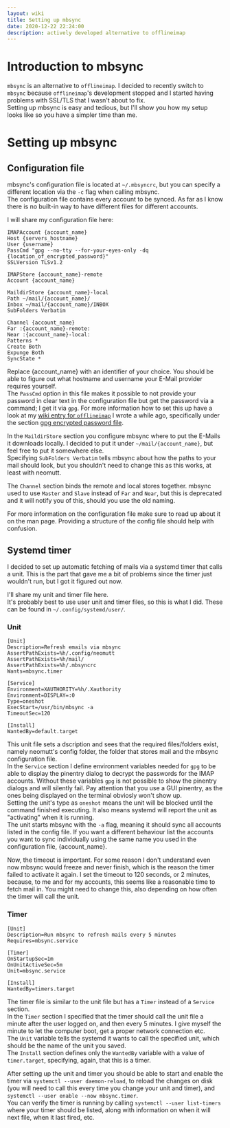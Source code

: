```yaml
---
layout: wiki
title: Setting up mbsync
date: 2020-12-22 22:24:00
description: actively developed alternative to offlineimap
---
```


# Introduction to mbsync

`mbsync` is an alternative to `offlineimap`. I decided to recently switch to `mbsync` because `offlineimap`'s development stopped and I started having problems with SSL/TLS that I wasn't about to fix.  
Setting up mbsync is easy and tedious, but I'll show you how my setup looks like so you have a simpler time than me.

# Setting up mbsync

## Configuration file

mbsync's configuration file is located at `~/.mbsyncrc`, but you can specify a different location via the `-c` flag when calling mbsync.  
The configuration file contains every account to be synced. As far as I know there is no built-in way to have different files for different accounts.

I will share my configuration file here:

	IMAPAccount {account_name}
	Host {servers_hostname}
	User {username}
	PassCmd "gpg --no-tty --for-your-eyes-only -dq {location_of_encrypted_password}"
	SSLVersion TLSv1.2
	
	IMAPStore {account_name}-remote
	Account {account_name}
	
	MaildirStore {account_name}-local
	Path ~/mail/{account_name}/
	Inbox ~/mail/{account_name}/INBOX
	SubFolders Verbatim
	
	Channel {account_name}
	Far :{account_name}-remote:
	Near :{account_name}-local:
	Patterns *
	Create Both
	Expunge Both
	SyncState *

Replace {account_name} with an identifier of your choice. You should be able to figure out what hostname and username your E-Mail provider requires yourself.  
The `PassCmd` option in this file makes it possible to not provide your password in clear text in the configuration file but get the password via a command; I get it via `gpg`. For more information how to set this up have a look at my [wiki entry for `offlineimap`](https://wiredspace.de/wiki/linux/offlineimap.html) I wrote a while ago, specifically under the section [gpg encrypted password file](https://wiredspace.de/wiki/linux/offlineimap.html#gpg-encrypted-password-file).

In the `MaildirStore` section you configure mbsync where to put the E-Mails it downloads locally. I decided to put it under `~/mail/{account_name}`, but feel free to put it somewhere else.  
Specifying `SubFolders Verbatim` tells mbsync about how the paths to your mail should look, but you shouldn't need to change this as this works, at least with neomutt.

The `Channel` section binds the remote and local stores together. mbsync used to use `Master` and `Slave` instead of `Far` and `Near`, but this is deprecated and it will notify you of this, should you use the old naming.


For more information on the configuration file make sure to read up about it on the man page. Providing a structure of the config file should help with confusion.

## Systemd timer

I decided to set up automatic fetching of mails via a systemd timer that calls a unit. This is the part that gave me a bit of problems since the timer just wouldn't run, but I got it figured out now.

I'll share my unit and timer file here.  
It's probably best to use user unit and timer files, so this is what I did. These can be found in `~/.config/systemd/user/`.

### Unit

	[Unit]
	Description=Refresh emails via mbsync
	AssertPathExists=%h/.config/neomutt
	AssertPathExists=%h/mail/
	AssertPathExists=%h/.mbsyncrc
	Wants=mbsync.timer
	
	[Service]
	Environment=XAUTHORITY=%h/.Xauthority
	Environment=DISPLAY=:0
	Type=oneshot
	ExecStart=/usr/bin/mbsync -a
	TimeoutSec=120
	
	[Install]
	WantedBy=default.target

This unit file sets a dscription and sees that the required files/folders exist, namely neomutt's config folder, the folder that stores mail and the mbsync configuration file.  
In the `Service` section I define environment variables needed for `gpg` to be able to display the pinentry dialog to decrypt the passwords for the IMAP accounts. Without these variables `gpg` is not possible to show the pinentry dialogs and will silently fail. Pay attention that you use a GUI pinentry, as the ones being displayed on the terminal obviosly won't show up.  
Setting the unit's type as `oneshot` means the unit will be blocked until the command finished executing. It also means systemd will report the unit as "activating" when it is running.  
The unit starts mbsync with the `-a` flag, meaning it should sync all accounts listed in the config file. If you want a different behaviour list the accounts you want to sync individually using the same name you used in the configuration file, {account_name}.

Now, the timeout is important. For some reason I don't understand even now mbsync would freeze and never finish, which is the reason the timer failed to activate it again. I set the timeout to 120 seconds, or 2 minutes, because, to me and for my accounts, this seems like a reasonable time to fetch mail in. You might need to change this, also depending on how often the timer will call the unit.

### Timer

	[Unit]
	Description=Run mbsync to refresh mails every 5 minutes
	Requires=mbsync.service
	
	[Timer]
	OnStartupSec=1m
	OnUnitActiveSec=5m
	Unit=mbsync.service
	
	[Install]
	WantedBy=timers.target

The timer file is similar to the unit file but has a `Timer` instead of a `Service` section.  
In the `Timer` section I specified that the timer should call the unit file a minute after the user logged on, and then every 5 minutes. I give myself the minute to let the computer boot, get a proper network connection etc.  
The `Unit` variable tells the systemd it wants to call the specified unit, which should be the name of the unit you saved.  
The `Install` section defines only the `WantedBy` variable with a value of `timer.target`, specifying, again, that this is a timer.

After setting up the unit and timer you should be able to start and enable the timer via `systemctl --user daemon-reload`, to reload the changes on disk (you will need to call this every time you change your unit and timer), and `systemctl --user enable --now mbsync.timer`.  
You can verify the timer is running by calling `systemctl --user list-timers` where your timer should be listed, along with information on when it will next file, when it last fired, etc.
